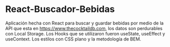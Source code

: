 # React-Buscador-Bebidas
Aplicación hecha con React para buscar y guardar bebidas por medio de la API que esta en https://www.thecocktaildb.com, los datos son perdurables con Local Storage. Los Hooks que se utilizaron fueron useState, useEffect y useContext. Los estilos con CSS plano y la metodología de BEM.
